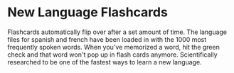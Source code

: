 # New Language Flashcards
Flashcards automatically flip over after a set amount of time. The language files for spanish and french have been loaded in with the 1000 most frequently spoken words. When you've memorized a word, hit the green check and that word won't pop up in flash cards anymore. Scientifically researched to be one of the fastest ways to learn a new language.
